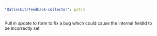 ```yaml
---
'@atlaskit/feedback-collector': patch
---
```


Pull in update to form to fix a bug which could cause the internal fieldId to be incorrectly set
